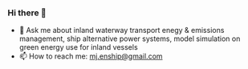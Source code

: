 ### Hi there 👋

- 💬 Ask me about inland waterway transport enegy & emissions management, ship alternative power systems, model simulation on green energy use for inland vessels
- 📫 How to reach me: mj.enship@gmail.com

